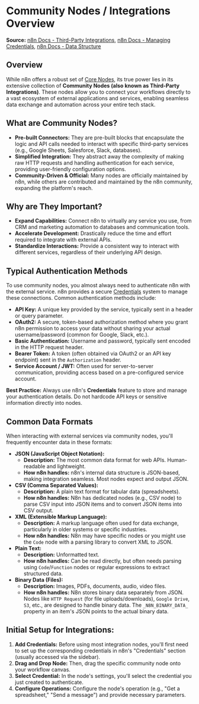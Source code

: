 # Community Nodes / Integrations Overview

**Source:** [n8n Docs - Third-Party Integrations](https://docs.n8n.io/integrations/builtin/third-party/), [n8n Docs - Managing Credentials](https://docs.n8n.io/integrations/managing-credentials/), [n8n Docs - Data Structure](https://docs.n8n.io/code/data-structure/)

## Overview
While n8n offers a robust set of [Core Nodes](https://docs.n8n.io/integrations/builtin/core-nodes/), its true power lies in its extensive collection of **Community Nodes (also known as Third-Party Integrations)**. These nodes allow you to connect your workflows directly to a vast ecosystem of external applications and services, enabling seamless data exchange and automation across your entire tech stack.

## What are Community Nodes?

* **Pre-built Connectors:** They are pre-built blocks that encapsulate the logic and API calls needed to interact with specific third-party services (e.g., Google Sheets, Salesforce, Slack, databases).
* **Simplified Integration:** They abstract away the complexity of making raw HTTP requests and handling authentication for each service, providing user-friendly configuration options.
* **Community-Driven & Official:** Many nodes are officially maintained by n8n, while others are contributed and maintained by the n8n community, expanding the platform's reach.

## Why are They Important?

* **Expand Capabilities:** Connect n8n to virtually any service you use, from CRM and marketing automation to databases and communication tools.
* **Accelerate Development:** Drastically reduce the time and effort required to integrate with external APIs.
* **Standardize Interactions:** Provide a consistent way to interact with different services, regardless of their underlying API design.

## Typical Authentication Methods

To use community nodes, you almost always need to authenticate n8n with the external service. n8n provides a secure [Credentials](https://docs.n8n.io/integrations/managing-credentials/) system to manage these connections. Common authentication methods include:

* **API Key:** A unique key provided by the service, typically sent in a header or query parameter.
* **OAuth2:** A secure, token-based authorization method where you grant n8n permission to access your data without sharing your actual username/password (common for Google, Slack, etc.).
* **Basic Authentication:** Username and password, typically sent encoded in the HTTP request header.
* **Bearer Token:** A token (often obtained via OAuth2 or an API key endpoint) sent in the `Authorization` header.
* **Service Account / JWT:** Often used for server-to-server communication, providing access based on a pre-configured service account.

**Best Practice:** Always use n8n's **Credentials** feature to store and manage your authentication details. Do not hardcode API keys or sensitive information directly into nodes.

## Common Data Formats

When interacting with external services via community nodes, you'll frequently encounter data in these formats:

* **JSON (JavaScript Object Notation):**
    * **Description:** The most common data format for web APIs. Human-readable and lightweight.
    * **How n8n handles:** n8n's internal data structure is JSON-based, making integration seamless. Most nodes expect and output JSON.
* **CSV (Comma Separated Values):**
    * **Description:** A plain text format for tabular data (spreadsheets).
    * **How n8n handles:** N8n has dedicated nodes (e.g., CSV node) to parse CSV input into JSON items and to convert JSON items into CSV output.
* **XML (Extensible Markup Language):**
    * **Description:** A markup language often used for data exchange, particularly in older systems or specific industries.
    * **How n8n handles:** N8n may have specific nodes or you might use the `Code` node with a parsing library to convert XML to JSON.
* **Plain Text:**
    * **Description:** Unformatted text.
    * **How n8n handles:** Can be read directly, but often needs parsing using `Code`/`Function` nodes or regular expressions to extract structured data.
* **Binary Data (Files):**
    * **Description:** Images, PDFs, documents, audio, video files.
    * **How n8n handles:** N8n stores binary data separately from JSON. Nodes like `HTTP Request` (for file uploads/downloads), `Google Drive`, `S3`, etc., are designed to handle binary data. The `_N8N_BINARY_DATA_` property in an item's JSON points to the actual binary data.

## Initial Setup for Integrations:

1.  **Add Credentials:** Before using most integration nodes, you'll first need to set up the corresponding credentials in n8n's "Credentials" section (usually accessed via the sidebar).
2.  **Drag and Drop Node:** Then, drag the specific community node onto your workflow canvas.
3.  **Select Credential:** In the node's settings, you'll select the credential you just created to authenticate.
4.  **Configure Operations:** Configure the node's operation (e.g., "Get a spreadsheet," "Send a message") and provide necessary parameters.